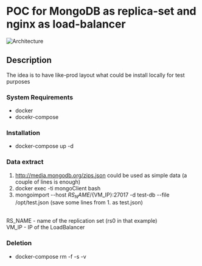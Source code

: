 # POC for MongoDB as replica-set and nginx as load-balancer 

![Architecture](https://docs.mongodb.com/manual/_images/replica-set-primary-with-two-secondaries.bakedsvg.svg)

## Description

The idea is to have like-prod layout what could be install locally for test purposes 

### System Requirements

* docker
* docekr-compose

### Installation

* docker-compose up -d

### Data extract 

1. http://media.mongodb.org/zips.json could be used as simple data (a couple of lines is enough)<br/> 
2. docker exec -ti mongoClient bash<br/>
3. mongoimport --host ${RS_NAME}/${VM_IP}:27017 -d test-db --file /opt/test.json (save some lines from 1. as test.json)<br/>
<br/>
RS_NAME - name of the replication set (rs0 in that example)<br/>
VM_IP - IP of the LoadBalancer<br/>

### Deletion

* docker-compose rm -f -s -v
